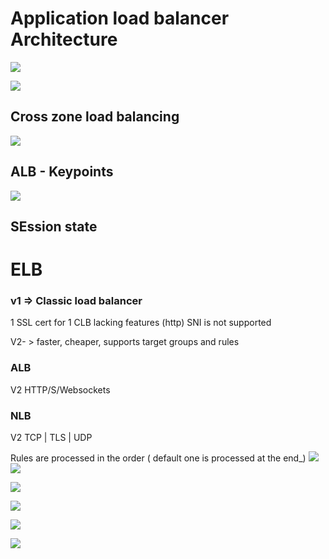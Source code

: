 # Application load balancer Architecture

![](../images/2021-08-31-08-21-11.png)

![](../images/2021-08-31-08-26-44.png)

## Cross zone load balancing

![](../images/2021-08-31-08-32-26.png)

## ALB - Keypoints
![](../images/2021-08-31-08-36-04.png)


## SEssion state


# ELB 

### v1 =>  Classic load balancer

1 SSL cert for 1 CLB
lacking features (http)
SNI is not supported


V2- > faster, cheaper, supports target groups and rules

### ALB 
V2
HTTP/S/Websockets


### NLB

V2
TCP | TLS | UDP


Rules are processed in the order ( default one is processed at the end_)
![](../images/2021-09-01-06-41-12.png)
![](../images/2021-09-01-06-40-34.png)

![](../images/2021-09-01-06-45-38.png)

![](../images/2021-09-01-06-50-51.png)

![](../images/2021-09-01-06-52-19.png)

![](../images/2021-09-01-06-58-45.png)